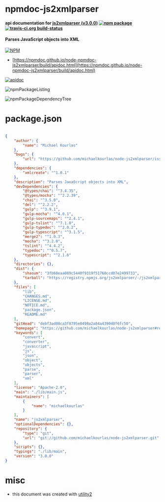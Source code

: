 # npmdoc-js2xmlparser

#### api documentation for  [js2xmlparser (v3.0.0)](https://github.com/michaelkourlas/node-js2xmlparser#readme)  [![npm package](https://img.shields.io/npm/v/npmdoc-js2xmlparser.svg?style=flat-square)](https://www.npmjs.org/package/npmdoc-js2xmlparser) [![travis-ci.org build-status](https://api.travis-ci.org/npmdoc/node-npmdoc-js2xmlparser.svg)](https://travis-ci.org/npmdoc/node-npmdoc-js2xmlparser)

#### Parses JavaScript objects into XML

[![NPM](https://nodei.co/npm/js2xmlparser.png?downloads=true&downloadRank=true&stars=true)](https://www.npmjs.com/package/js2xmlparser)

- [https://npmdoc.github.io/node-npmdoc-js2xmlparser/build/apidoc.html](https://npmdoc.github.io/node-npmdoc-js2xmlparser/build/apidoc.html)

[![apidoc](https://npmdoc.github.io/node-npmdoc-js2xmlparser/build/screenCapture.buildCi.browser.%252Ftmp%252Fbuild%252Fapidoc.html.png)](https://npmdoc.github.io/node-npmdoc-js2xmlparser/build/apidoc.html)

![npmPackageListing](https://npmdoc.github.io/node-npmdoc-js2xmlparser/build/screenCapture.npmPackageListing.svg)

![npmPackageDependencyTree](https://npmdoc.github.io/node-npmdoc-js2xmlparser/build/screenCapture.npmPackageDependencyTree.svg)



# package.json

```json

{
    "author": {
        "name": "Michael Kourlas"
    },
    "bugs": {
        "url": "https://github.com/michaelkourlas/node-js2xmlparser/issues"
    },
    "dependencies": {
        "xmlcreate": "^1.0.1"
    },
    "description": "Parses JavaScript objects into XML",
    "devDependencies": {
        "@types/chai": "^3.4.35",
        "@types/mocha": "^2.2.39",
        "chai": "^3.5.0",
        "del": "^2.2.2",
        "gulp": "^3.9.1",
        "gulp-mocha": "^4.0.1",
        "gulp-sourcemaps": "^2.4.1",
        "gulp-tslint": "^7.1.0",
        "gulp-typedoc": "^2.0.2",
        "gulp-typescript": "^3.1.5",
        "merge2": "^1.0.3",
        "mocha": "^3.2.0",
        "tslint": "^4.4.2",
        "typedoc": "^0.5.7",
        "typescript": "^2.1.6"
    },
    "directories": {},
    "dist": {
        "shasum": "3fb60eaa089c5440f9319f51760ccd07e2499733",
        "tarball": "https://registry.npmjs.org/js2xmlparser/-/js2xmlparser-3.0.0.tgz"
    },
    "files": [
        "lib",
        "CHANGES.md",
        "LICENSE.md",
        "NOTICE.md",
        "package.json",
        "README.md"
    ],
    "gitHead": "debf3ad08ca3f8795e0498a2a84a4390d0f6fc50",
    "homepage": "https://github.com/michaelkourlas/node-js2xmlparser#readme",
    "keywords": [
        "convert",
        "converter",
        "javascript",
        "js",
        "json",
        "object",
        "objects",
        "parse",
        "parser",
        "xml"
    ],
    "license": "Apache-2.0",
    "main": "./lib/main.js",
    "maintainers": [
        {
            "name": "michaelkourlas"
        }
    ],
    "name": "js2xmlparser",
    "optionalDependencies": {},
    "repository": {
        "type": "git",
        "url": "git://github.com/michaelkourlas/node-js2xmlparser.git"
    },
    "scripts": {},
    "typings": "./lib/main",
    "version": "3.0.0"
}
```



# misc
- this document was created with [utility2](https://github.com/kaizhu256/node-utility2)
